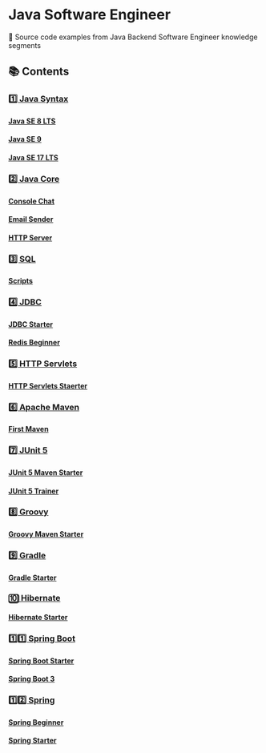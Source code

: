 # Java Software Engineer

🧩 Source code examples from Java Backend Software Engineer knowledge segments

## 📚 Contents

### [1️⃣ Java Syntax](https://github.com/DimaZeland/Java-Software-Engineer/tree/master/01-Java-Syntax)

#### [Java SE 8 LTS](https://github.com/DimaZeland/Java-Software-Engineer/tree/master/01-Java-Syntax/01-Java-8)

#### [Java SE 9](https://github.com/DimaZeland/Java-Software-Engineer/tree/master/01-Java-Syntax/02-Java-9)

#### [Java SE 17 LTS](https://github.com/DimaZeland/Java-Software-Engineer/tree/master/01-Java-Syntax/03-Java-17)

### [2️⃣ Java Core](https://github.com/DimaZeland/Java-Software-Engineer/tree/master/02-Java-Core)

#### [Console Chat](https://github.com/DimaZeland/Java-Software-Engineer/tree/master/02-Java-Core/01-ConsoleChat)

#### [Email Sender](https://github.com/DimaZeland/Java-Software-Engineer/tree/master/02-Java-Core/02-EmailSender)

#### [HTTP Server](https://github.com/DimaZeland/Java-Software-Engineer/tree/master/02-Java-Core/03-HttpServer)

### [3️⃣ SQL](https://github.com/DimaZeland/Java-Software-Engineer/tree/master/03-SQL)

#### [Scripts](https://github.com/DimaZeland/Java-Software-Engineer/tree/master/03-SQL/scripts)

### [4️⃣ JDBC](https://github.com/DimaZeland/Java-Software-Engineer/tree/master/04-JDBC)

#### [JDBC Starter](https://github.com/DimaZeland/Java-Software-Engineer/tree/master/04-JDBC/01-jdbc-starter)

#### [Redis Beginner](https://github.com/DimaZeland/Java-Software-Engineer/tree/master/04-JDBC/02-redis-demo)

### [5️⃣ HTTP Servlets](https://github.com/DimaZeland/Java-Software-Engineer/tree/master/05-HTTP-Servlets)

#### [HTTP Servlets Staerter](https://github.com/DimaZeland/Java-Software-Engineer/tree/master/05-HTTP-Servlets/http-servlets-starter)

### [6️⃣ Apache Maven](https://github.com/DimaZeland/Java-Software-Engineer/tree/master/06-Apache-Maven)

#### [First Maven](https://github.com/DimaZeland/Java-Software-Engineer/tree/master/06-Apache-Maven/first-maven)

### [7️⃣ JUnit 5](https://github.com/DimaZeland/Java-Software-Engineer/tree/master/07-JUnit5)

#### [JUnit 5 Maven Starter](https://github.com/DimaZeland/Java-Software-Engineer/tree/master/07-JUnit5/01-junit5-maven-starter)

#### [JUnit 5 Trainer](https://github.com/DimaZeland/Java-Software-Engineer/tree/master/07-JUnit5/02-junit5-trainer)

### [8️⃣ Groovy](https://github.com/DimaZeland/Java-Software-Engineer/tree/master/08-Groovy)

#### [Groovy Maven Starter](https://github.com/DimaZeland/Java-Software-Engineer/tree/master/08-Groovy/groovy-maven-starter)

### [9️⃣ Gradle](https://github.com/DimaZeland/Java-Software-Engineer/tree/master/09-Gradle)

#### [Gradle Starter](https://github.com/DimaZeland/Java-Software-Engineer/tree/master/09-Gradle/gradle-starter)

### [🔟 Hibernate](https://github.com/DimaZeland/Java-Software-Engineer/tree/master/10-Hibernate)

#### [Hibernate Starter](https://github.com/DimaZeland/Java-Software-Engineer/tree/master/10-Hibernate/hibernate-starter)

### [1️⃣1️⃣ Spring Boot](https://github.com/DimaZeland/Java-Software-Engineer/tree/master/11-Spring-Boot)

#### [Spring Boot Starter](https://github.com/DimaZeland/Java-Software-Engineer/tree/master/11-Spring-Boot/01-spring-boot-starter)

#### [Spring Boot 3](https://github.com/DimaZeland/Java-Software-Engineer/tree/master/11-Spring-Boot/02-spring-boot-3)

### [1️⃣2️⃣ Spring](https://github.com/DimaZeland/Java-Software-Engineer/tree/master/12-Spring)

#### [Spring Beginner](https://github.com/DimaZeland/Java-Software-Engineer/tree/master/12-Spring/01-spring-beginner)

#### [Spring Starter](https://github.com/DimaZeland/Java-Software-Engineer/tree/master/12-Spring/03-spring-starter)

